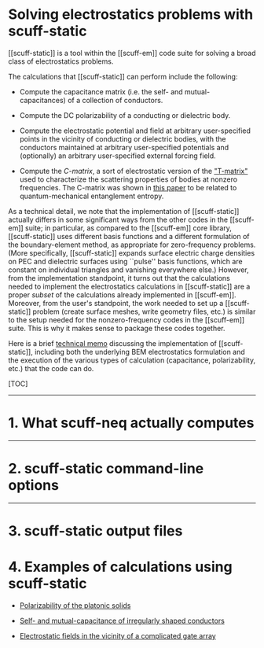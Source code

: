 <h1> Solving electrostatics problems with
     <span class="SC">scuff-static</span>
</h1>

[[scuff-static]] is a tool within the
[[scuff-em]] code suite for solving
a broad class of electrostatics problems.

The calculations that [[scuff-static]] can 
perform include the following:

+ Compute the capacitance matrix (i.e. the self- and mutual-
capacitances) of a collection of conductors.

+ Compute the DC polarizability of a conducting or 
dielectric body.

+ Compute the electrostatic potential and field
at arbitrary user-specified points in the vicinity 
of conducting or dielectric bodies, with the  
conductors maintained at arbitrary user-specified 
potentials and (optionally) an arbitrary user-specified
external forcing field.

+ Compute the *C-matrix*, a sort of electrostatic
version of the 
["T-matrix"](../scuff-tmatrix/scuff-tmatrix.md)
used to characterize the scattering properties
of bodies at nonzero frequencies. The C-matrix
was shown in 
[this paper](http://dx.doi.org/10.1103/PhysRevLett.114.151602)
to be related to quantum-mechanical entanglement
entropy.

As a technical detail, we note that the implementation of 
[[scuff-static]] actually differs in some significant ways 
from the other codes in the [[scuff-em]] suite; in particular,
as compared to the [[scuff-em]] core library,
[[scuff-static]] uses different basis functions and a 
different formulation of the boundary-element method, as 
appropriate for zero-frequency problems. (More specifically, 
[[scuff-static]] expands
surface electric charge densities on PEC and dielectric 
surfaces using ``pulse'' basis functions, which are 
constant on individual triangles and vanishing everywhere
else.) However, from the implementation standpoint, it 
turns out that the calculations needed to implement the 
electrostatics calculations in [[scuff-static]] are a
proper *subset* of the calculations already implemented 
in [[scuff-em]]. Moreover, from the user's standpoint,
the work needed to set up a [[scuff-static]] problem
(create surface meshes, write geometry files, etc.)
is similar to the setup needed for the nonzero-frequency 
codes in the [[scuff-em]] suite.
This is why it makes sense to package these codes together.

Here is a brief [technical memo](scuff-static.pdf)
discussing the implementation of [[scuff-static]],
including both the underlying BEM electrostatics formulation
and the execution of the various types of calculation
(capacitance, polarizability, etc.) that the code can do.

[//]: ###################################################
[//]: ###################################################
[//]: ###################################################

[TOC]

--------------------------------------------------

# 1. What <span class="SC">scuff-neq</span> actually computes

--------------------------------------------------

<a name="CommandLineOptions"></a>
# 2. <span class="SC">scuff-static</span> command-line options

--------------------------------------------------

<a name="OutputFiles"></a>
# 3. <span class="SC">scuff-static</span> output files

<a name="Examples"></a>
# 4. Examples of calculations using <span class="SC">scuff-static</span>

+ [Polarizability of the platonic solids](../../examplesPlatonicSolids/PlatonicSolids.md)

+ [Self- and mutual-capacitance of irregularly shaped conductors](../../examples/PlatonicSolids/PlatonicSolids.md)

+ [Electrostatic fields in the vicinity of a complicated gate array](../../examples/PlatonicSolids/PlatonicSolids.md)



